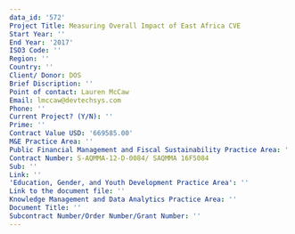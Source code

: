 ```yaml
---
data_id: '572'
Project Title: Measuring Overall Impact of East Africa CVE
Start Year: ''
End Year: '2017'
ISO3 Code: ''
Region: ''
Country: ''
Client/ Donor: DOS
Brief Discription: ''
Point of contact: Lauren McCaw
Email: lmccaw@devtechsys.com
Phone: ''
Current Project? (Y/N): ''
Prime: ''
Contract Value USD: '669585.00'
M&E Practice Area: ''
Public Financial Management and Fiscal Sustainability Practice Area: ''
Contract Number: S-AQMMA-12-D-0084/ SAQMMA 16F5084
Sub: ''
Link: ''
'Education, Gender, and Youth Development Practice Area': ''
Link to the document file: ''
Knowledge Management and Data Analytics Practice Area: ''
Document Title: ''
Subcontract Number/Order Number/Grant Number: ''
---
```

